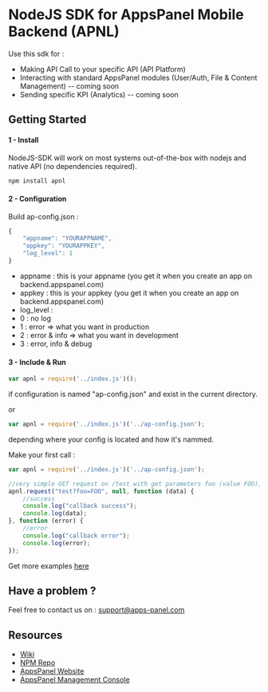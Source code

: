 NodeJS SDK for AppsPanel Mobile Backend (APNL)
===

Use this sdk for :
  - Making API Call to your specific API (API Platform)
  - Interacting with standard AppsPanel modules (User/Auth, File & Content Management) -- coming soon
  - Sending specific KPI (Analytics) -- coming soon
  
Getting Started
---

#### 1 - Install ####

NodeJS-SDK will work on most systems out-of-the-box with nodejs and native API (no dependencies required).

```sh
npm install apnl
```

#### 2 - Configuration ####

Build ap-config.json :

```javascript
{
    "appname": "YOURAPPNAME",
    "appkey": "YOURAPPKEY",
    "log_level": 1
}
```

 - appname : this is your appname (you get it when you create an app on backend.appspanel.com)
 - appkey : this is your appkey (you get it when you create an app on backend.appspanel.com)
 - log_level :
  - 0 : no log
  - 1 : error => what you want in production
  - 2 : error & info => what you want in development
  - 3 : error, info & debug

#### 3 - Include & Run ####

```javascript
var apnl = require('../index.js')();
```

if configuration is named "ap-config.json" and exist in the current directory.

or

```javascript
var apnl = require('../index.js')('../ap-config.json');
```

depending where your config is located and how it's nammed.

Make your first call :

```javascript
var apnl = require('../index.js')('../ap-config.json');

//very simple GET request on /test with get parameters foo (value FOO), and callback success and error provided
apnl.request("test?foo=FOO", null, function (data) {
    //success
    console.log("callback success");
    console.log(data);
}, function (error) {
    //error
    console.log("callback error");
    console.log(error);
});

```

Get more examples [here](https://github.com/appspanel/sdk-nodejs/tree/master/examples)

Have a problem ?
---

Feel free to contact us on : support@apps-panel.com

Resources
---
  - [Wiki](https://github.com/appspanel/sdk-nodejs/wiki)
  - [NPM Repo](https://www.npmjs.com/package/apnl)
  - [AppsPanel Website](http://www.appspanel.com/)
  - [AppsPanel Management Console](https://backend.appspanel.com)




